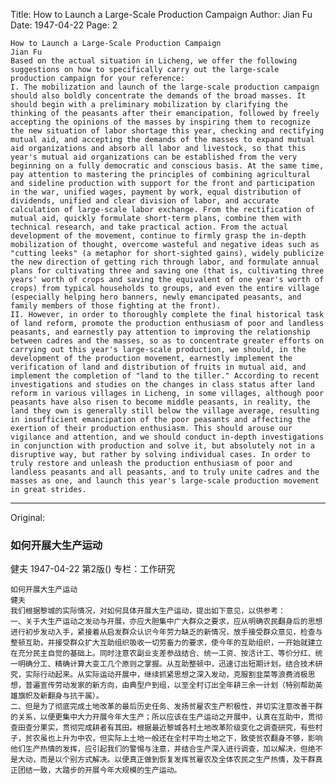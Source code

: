 Title: How to Launch a Large-Scale Production Campaign
Author: Jian Fu
Date: 1947-04-22
Page: 2

    How to Launch a Large-Scale Production Campaign
    Jian Fu
    Based on the actual situation in Licheng, we offer the following suggestions on how to specifically carry out the large-scale production campaign for your reference:
    I. The mobilization and launch of the large-scale production campaign should also boldly concentrate the demands of the broad masses. It should begin with a preliminary mobilization by clarifying the thinking of the peasants after their emancipation, followed by freely accepting the opinions of the masses by inspiring them to recognize the new situation of labor shortage this year, checking and rectifying mutual aid, and accepting the demands of the masses to expand mutual aid organizations and absorb all labor and livestock, so that this year's mutual aid organizations can be established from the very beginning on a fully democratic and conscious basis. At the same time, pay attention to mastering the principles of combining agricultural and sideline production with support for the front and participation in the war, unified wages, payment by work, equal distribution of dividends, unified and clear division of labor, and accurate calculation of large-scale labor exchange. From the rectification of mutual aid, quickly formulate short-term plans, combine them with technical research, and take practical action. From the actual development of the movement, continue to firmly grasp the in-depth mobilization of thought, overcome wasteful and negative ideas such as "cutting leeks" (a metaphor for short-sighted gains), widely publicize the new direction of getting rich through labor, and formulate annual plans for cultivating three and saving one (that is, cultivating three years' worth of crops and saving the equivalent of one year's worth of crops) from typical households to groups, and even the entire village (especially helping hero banners, newly emancipated peasants, and family members of those fighting at the front).
    II. However, in order to thoroughly complete the final historical task of land reform, promote the production enthusiasm of poor and landless peasants, and earnestly pay attention to improving the relationship between cadres and the masses, so as to concentrate greater efforts on carrying out this year's large-scale production, we should, in the development of the production movement, earnestly implement the verification of land and distribution of fruits in mutual aid, and implement the completion of "land to the tiller." According to recent investigations and studies on the changes in class status after land reform in various villages in Licheng, in some villages, although poor peasants have also risen to become middle peasants, in reality, the land they own is generally still below the village average, resulting in insufficient emancipation of the poor peasants and affecting the exertion of their production enthusiasm. This should arouse our vigilance and attention, and we should conduct in-depth investigations in conjunction with production and solve it, but absolutely not in a disruptive way, but rather by solving individual cases. In order to truly restore and unleash the production enthusiasm of poor and landless peasants and all peasants, and to truly unite cadres and the masses as one, and launch this year's large-scale production movement in great strides.



<hr /> 

Original: 


### 如何开展大生产运动
健夫
1947-04-22
第2版()
专栏：工作研究

    如何开展大生产运动
    健夫
    我们根据黎城的实际情况，对如何具体开展大生产运动，提出如下意见，以供参考：
    一、关于大生产运动之发动与开展，亦应大胆集中广大群众之要求，应从明确农民翻身后的思想进行初步发动入手，紧接着从启发群众认识今年劳力缺乏的新情况，放手接受群众意见，检查与整顿互助，并接受群众扩大互助组织吸收一切劳畜力的要求，使今年的互助组织，一开始就建立在充分民主自觉的基础上。同时注意农副业支差参战结合、统一工资、按活计工、等价分红、统一明确分工、精确计算大变工几个原则之掌握。从互助整顿中，迅速订出短期计划，结合技术研究，实际行动起来。从实际运动开展中，继续抓紧思想之深入发动，克服割韭菜等浪费消极思想，普遍宣传劳动发家的新方向，由典型户到组，以至全村订出全年耕三余一计划（特别帮助英雄旗帜及新翻身与抗干属）。
    二、但是为了彻底完成土地改革的最后历史任务、发扬贫雇农生产积极性，并切实注意改善干群的关系，以便更集中大力开展今年大生产；所以应该在生产运动之开展中，认真在互助中，贯彻查田查分果实，贯彻完成耕者有其田。根据最近黎城各村土地改革阶级变化之调查研究，有些村子，贫农虽也上升为中农，但实际上土地一般还在全村平均土地之下，致使贫农翻身不够，影响他们生产热情的发挥，应引起我们的警惕与注意，并结合生产深入进行调查，加以解决，但绝不是大动，而是以个别方式解决。以便真正做到恢复发挥贫雇农及全体农民之生产热情，及干群真正团结一致，大踏步的开展今年大规模的生产运动。
